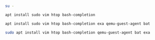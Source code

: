 ```bash
su -
```
```bash
apt install sudo vim htop bash-completion
```
```bash
apt install sudo vim htop bash-completion exa qemu-guest-agent bat
```
```bash
sudo apt install vim htop bash-completion qemu-guest-agent bat exa
```

